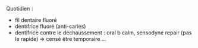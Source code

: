 Quotidien :

-   fil dentaire fluoré
-   dentifrice fluoré (anti-caries)
-   dentifrice contre le déchaussement : oral b calm, sensodyne repair
    (pas le rapide) => censé être temporaire ...
